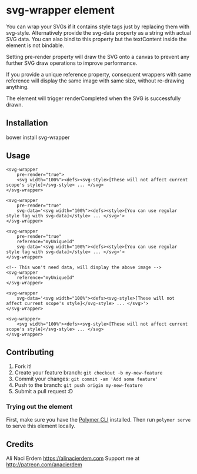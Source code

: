 # svg-wrapper element

You can wrap your SVGs if it contains style tags just by replacing them with svg-style.
Alternatively provide the svg-data property as a string with actual SVG data. You can also
bind to this property but the textContent inside the element is not bindable.

Setting pre-render property will draw the SVG onto a canvas to prevent any further SVG draw operations to improve performance.

If you provide a unique reference property, consequent wrappers with same reference will display the same image with same size, without re-drawing anything.

The element will trigger renderCompleted when the SVG is successfully drawn.

## Installation

bower install svg-wrapper

## Usage

    <svg-wrapper
        pre-render="true">
        <svg width="100%"><defs><svg-style>[These will not affect current scope's style]</svg-style> ... </svg>
    </svg-wrapper>

    <svg-wrapper
        pre-render="true"
        svg-data='<svg width="100%"><defs><style>[You can use regular style tag with svg-data]</style> ... </svg>'>
    </svg-wrapper>

    <svg-wrapper
        pre-render="true"
        reference="myUniqueId"
        svg-data='<svg width="100%"><defs><style>[You can use regular style tag with svg-data]</style> ... </svg>'>
    </svg-wrapper>

    <!-- This won't need data, will display the above image -->
    <svg-wrapper
        reference="myUniqueId"
    </svg-wrapper>

    <svg-wrapper
        svg-data='<svg width="100%"><defs><svg-style>[These will not affect current scope's style]</svg-style> ... </svg>'>
    </svg-wrapper>

    <svg-wrapper>
        <svg width="100%"><defs><svg-style>[These will not affect current scope's style]</svg-style> ... </svg>
    </svg-wrapper>

## Contributing

1. Fork it!
2. Create your feature branch: `git checkout -b my-new-feature`
3. Commit your changes: `git commit -am 'Add some feature'`
4. Push to the branch: `git push origin my-new-feature`
5. Submit a pull request :D

### Trying out the element

First, make sure you have the [Polymer CLI](https://www.npmjs.com/package/polymer-cli) installed. Then run `polymer serve` to serve this element locally.

## Credits

Ali Naci Erdem
https://alinacierdem.com
Support me at http://patreon.com/anacierdem